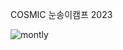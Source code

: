 COSMIC 눈송이캠프 2023 

![montly](https://user-images.githubusercontent.com/47660152/210194384-5f34d079-b373-4394-b7e7-805c66626d46.png)
